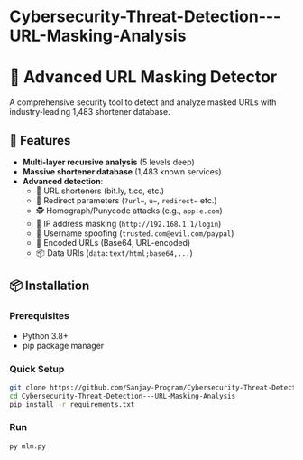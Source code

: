 ﻿# Cybersecurity-Threat-Detection---URL-Masking-Analysis
# 🔗 Advanced URL Masking Detector


A comprehensive security tool to detect and analyze masked URLs with industry-leading 1,483 shortener database.

## 🌟 Features

- **Multi-layer recursive analysis** (5 levels deep)
- **Massive shortener database** (1,483 known services)
- **Advanced detection**:
  - 🚩 URL shorteners (bit.ly, t.co, etc.)
  - 🔄 Redirect parameters (`?url=`, `u=`, `redirect=` etc.)
  - 🕵️ Homograph/Punycode attacks (e.g., `аррӏе.com`)
  - 🔢 IP address masking (`http://192.168.1.1/login`)
  - 📛 Username spoofing (`trusted.com@evil.com/paypal`)
  - 🔐 Encoded URLs (Base64, URL-encoded)
  - 📦 Data URIs (`data:text/html;base64,...`)

## 📦 Installation

### Prerequisites
- Python 3.8+
- pip package manager

### Quick Setup
```bash
git clone https://github.com/Sanjay-Program/Cybersecurity-Threat-Detection---URL-Masking-Analysis.git
cd Cybersecurity-Threat-Detection---URL-Masking-Analysis
pip install -r requirements.txt
```
### Run 
```bash
py mlm.py
```
